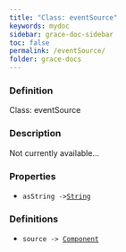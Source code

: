 ```yaml
---
title: "Class: eventSource"
keywords: mydoc
sidebar: grace-doc-sidebar
toc: false
permalink: /eventSource/
folder: grace-docs
---
```


### Definition
Class: eventSource  

### Description
Not currently available...  

### Properties
  
- `asString ->`[`String`]({{site.baseurl}}/404)  

### Definitions
- `source -> `[`Component`](/grace-documentation/Component)  
